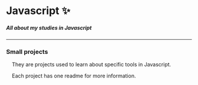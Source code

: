 # Javascript :sparkles:
##### *All about my studies in Javascript*
______________________________________
### Small projects
&nbsp;&nbsp;&nbsp; They are projects used to learn about specific tools in Javascript.

&nbsp;&nbsp;&nbsp; Each project has one readme for more information.
